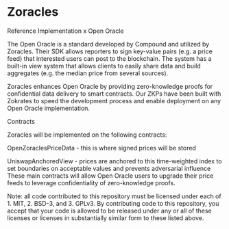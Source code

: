 # Zoracles

Reference Implementation x Open Oracle

The Open Oracle is a standard developed by Compound and utilized by Zoracles. Their SDK allows reporters to sign key-value pairs (e.g. a price feed) that interested users can post to the blockchain. The system has a built-in view system that allows clients to easily share data and build aggregates (e.g. the median price from several sources).

Zoracles enhances Open Oracle by providing zero-knowledge proofs for confidential data delivery to smart contracts. Our ZKPs have been built with Zokrates to speed the development process and enable deployment on any Open Oracle implementation.

Contracts

Zoracles will be implemented on the following contracts:

OpenZoraclesPriceData - this is where signed prices will be stored

UniswapAnchoredView - prices are anchored to this time-weighted index to set boundaries on acceptable values and prevents adversarial influence 
These main contracts will allow Open Oracle users to upgrade their price feeds to leverage confidentiality of zero-knowledge proofs.

Note: all code contributed to this repository must be licensed under each of 1. MIT, 2. BSD-3, and 3. GPLv3. By contributing code to this repository, you accept that your code is allowed to be released under any or all of these licenses or licenses in substantially similar form to these listed above.
